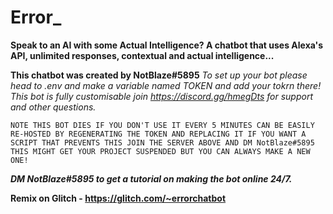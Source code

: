 # Error_
**Speak to an AI with some Actual Intelligence? A chatbot that uses Alexa's API, unlimited responses, contextual and actual intelligence...**

**This chatbot was created by NotBlaze#5895** _To set up your bot please head to .env and make a variable named TOKEN and add your tokrn there! This bot is fully customisable join https://discord.gg/hmegDts for support and other questions._

`NOTE THIS BOT DIES IF YOU DON'T USE IT EVERY 5 MINUTES CAN BE EASILY RE-HOSTED BY REGENERATING THE TOKEN AND REPLACING IT IF YOU WANT A SCRIPT THAT PREVENTS THIS JOIN THE SERVER ABOVE AND DM NotBlaze#5895 THIS MIGHT GET YOUR PROJECT SUSPENDED BUT YOU CAN ALWAYS MAKE A NEW ONE!`

***DM NotBlaze#5895 to get a tutorial on making the bot online 24/7.***


**Remix on Glitch - https://glitch.com/~errorchatbot**
